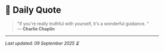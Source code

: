 # 📜 Daily Quote

> "If you're really truthful with yourself, it's a wonderful guidance.  "  
> — **Charlie Chaplin**

---

_Last updated: 09 September 2025 ⏳_
